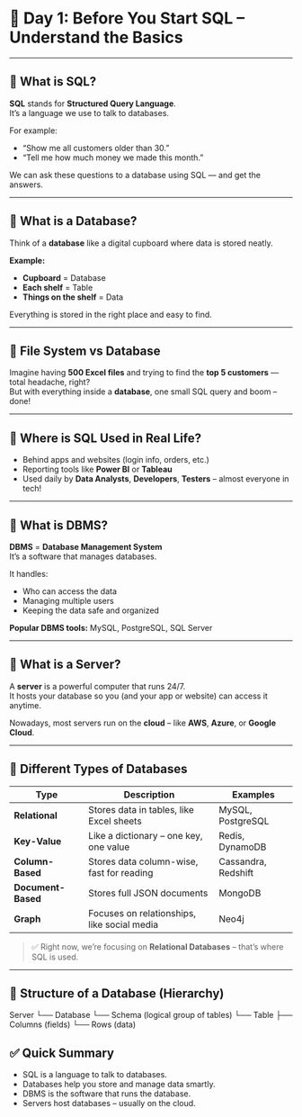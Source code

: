 # 📅 Day 1: Before You Start SQL – Understand the Basics

---

## 🔹 What is SQL?

**SQL** stands for **Structured Query Language**.  
It’s a language we use to talk to databases.

For example:

- “Show me all customers older than 30.”
- “Tell me how much money we made this month.”

We can ask these questions to a database using SQL — and get the answers.

---

## 🔹 What is a Database?

Think of a **database** like a digital cupboard where data is stored neatly.

**Example:**

- **Cupboard** = Database  
- **Each shelf** = Table  
- **Things on the shelf** = Data  

Everything is stored in the right place and easy to find.

---

## 🔹 File System vs Database

Imagine having **500 Excel files** and trying to find the **top 5 customers** — total headache, right?  
But with everything inside a **database**, one small SQL query and boom – done!

---

## 🔹 Where is SQL Used in Real Life?

- Behind apps and websites (login info, orders, etc.)
- Reporting tools like **Power BI** or **Tableau**
- Used daily by **Data Analysts**, **Developers**, **Testers** – almost everyone in tech!

---

## 🔹 What is DBMS?

**DBMS** = **Database Management System**  
It’s a software that manages databases.

It handles:

- Who can access the data  
- Managing multiple users  
- Keeping the data safe and organized  

**Popular DBMS tools:** MySQL, PostgreSQL, SQL Server

---

## 🔹 What is a Server?

A **server** is a powerful computer that runs 24/7.  
It hosts your database so you (and your app or website) can access it anytime.

Nowadays, most servers run on the **cloud** – like **AWS**, **Azure**, or **Google Cloud**.

---

## 🔹 Different Types of Databases

| Type            | Description                                | Examples             |
|-----------------|--------------------------------------------|----------------------|
| **Relational**   | Stores data in tables, like Excel sheets   | MySQL, PostgreSQL    |
| **Key-Value**    | Like a dictionary – one key, one value     | Redis, DynamoDB      |
| **Column-Based** | Stores data column-wise, fast for reading | Cassandra, Redshift  |
| **Document-Based** | Stores full JSON documents              | MongoDB              |
| **Graph**        | Focuses on relationships, like social media| Neo4j                |

> ✅ Right now, we’re focusing on **Relational Databases** – that’s where SQL is used.

---

## 🔹 Structure of a Database (Hierarchy)
Server
 └── Database
      └── Schema (logical group of tables)
           └── Table
                ├── Columns (fields)
                └── Rows (data)
## ✅ Quick Summary

- SQL is a language to talk to databases.
- Databases help you store and manage data smartly.
- DBMS is the software that runs the database.
- Servers host databases – usually on the cloud.

